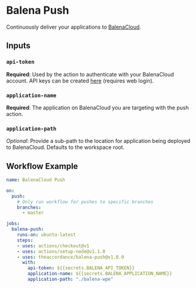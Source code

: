 # Balena Push

Continuously deliver your applications to [BalenaCloud](https://www.balena.io/).

## Inputs

### `api-token`

**Required**: Used by the action to authenticate with your BalenaCloud account.  API keys can be created [here](https://dashboard.balena-cloud.com/preferences/access-tokens) (requires web login).

### `application-name`

**Required**: The application on BalenaCloud you are targeting with the push action.

### `application-path`

_Optional_: Provide a sub-path to the location for application being deployed to BalenaCloud.  Defaults to the workspace root.   

## Workflow Example
```yaml
name: BalenaCloud Push

on:
  push:
    # Only run workflow for pushes to specific branches
    branches:
      - master

jobs:
  balena-push:
    runs-on: ubuntu-latest
    steps:
    - uses: actions/checkout@v1
    - uses: actions/setup-node@v1.1.0
    - uses: theaccordance/balena-push@v1.0.0
      with:
        api-token: ${{secrets.BALENA_API_TOKEN}}
        application-name: ${{secrets.BALENA_APPLICATION_NAME}}
        application-path: "./balena-wpe"
```
